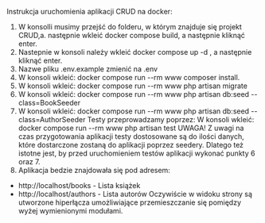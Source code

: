Instrukcja uruchomienia aplikacji CRUD na docker:
1. W konsolli musimy przejść do folderu, w którym znajduje się projekt CRUD,a. następnie wkleić docker compose build, a następnie kliknąć enter.
2. Nastepnie w konsoli należy wkleić docker compose up -d , a następnie kliknąć enter.
3. Nazwe pliku .env.example zmienić na .env
4. W konsoli wkleić: docker compose run --rm www composer install.
5. W konsoli wkleić: docker compose run --rm www php artisan migrate
6. W konsoli wkleić: docker compose run --rm www php artisan db:seed --class=BookSeeder
7. W konsoli wkleić: docker compose run --rm www php artisan db:seed --class=AuthorSeeder
Testy przeprowadzamy poprzez:
W konsoli wkleić: docker compose run --rm www php artisan test
UWAGA! Z uwagi na czas przygotowania aplikacji testy dostosowane są do ilości danych, które dostarczone zostaną do aplikacji poprzez seedery.
Dlatego też istotne jest, by przed uruchomieniem testów aplikacji wykonać punkty 6 oraz 7.
8. Aplikacja bedzie znajdowała się pod adresem: 
- http://localhost/books - Lista książek
- http://localhost/authors - Lista autorów
Oczywiście w widoku strony są utworzone hiperłącza umożliwiające przemieszczanie się pomiędzy wyżej wymienionymi modułami.